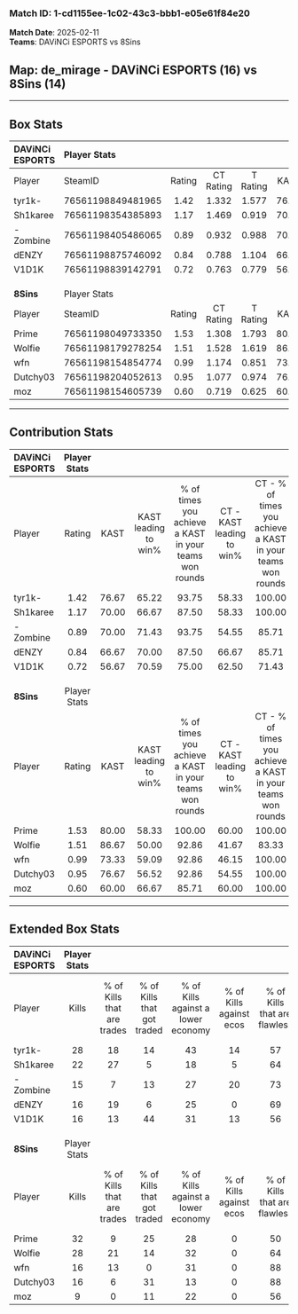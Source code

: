 ### Match ID: 1-cd1155ee-1c02-43c3-bbb1-e05e61f84e20  
**Match Date**: 2025-02-11  
**Teams**: DAViNCi ESPORTS vs 8Sins  

## **Map**: de_mirage - DAViNCi ESPORTS (16) vs 8Sins (14)  
---  

## Box Stats  

| **DAViNCi ESPORTS** | Player Stats      |        |           |          |       |       |       |         |        |      |     |
| :- | :- | :-: | :-: | :-: | :-: | :-: | :-: | :-: | :-: | :-: | :-: |
| Player              | SteamID           | Rating | CT Rating | T Rating | KAST  |  ADR  | Kills | Assists | Deaths | K/D  | HS% |
| tyr1k-              | 76561198849481965 |  1.42  |   1.332   |  1.577   | 76.67 | 92.2  |  28   |    4    |   18   | 1.56 | 60  |
| Sh1karee            | 76561198354385893 |  1.17  |   1.469   |  0.919   | 70.00 | 77.6  |  22   |    4    |   17   | 1.29 | 27  |
| -Zombine            | 76561198405486065 |  0.89  |   0.932   |  0.988   | 70.00 | 63.4  |  15   |   11    |   20   | 0.75 | 26  |
| dENZY               | 76561198875746092 |  0.84  |   0.788   |  1.104   | 66.67 | 63.7  |  16   |    5    |   22   | 0.73 | 56  |
| V1D1K               | 76561198839142791 |  0.72  |   0.763   |  0.779   | 56.67 | 60.4  |  16   |    4    |   24   | 0.67 | 56  |
|                     |                   |        |           |          |       |       |       |         |        |      |     |
|                     |                   |        |           |          |       |       |       |         |        |      |     |
|                     |                   |        |           |          |       |       |       |         |        |      |     |
| **8Sins**           | Player Stats      |        |           |          |       |       |       |         |        |      |     |
| Player              | SteamID           | Rating | CT Rating | T Rating | KAST  |  ADR  | Kills | Assists | Deaths | K/D  | HS% |
| Prime               | 76561198049733350 |  1.53  |   1.308   |  1.793   | 80.00 | 104.9 |  32   |    6    |   22   | 1.45 | 50  |
| Wolfie              | 76561198179278254 |  1.51  |   1.528   |  1.619   | 86.67 | 95.7  |  28   |    7    |   18   | 1.56 | 53  |
| wfn                 | 76561198154854774 |  0.99  |   1.174   |  0.851   | 73.33 | 59.1  |  16   |    9    |   16   | 1.00 | 31  |
| Dutchy03            | 76561198204052613 |  0.95  |   1.077   |  0.974   | 76.67 | 64.9  |  16   |    6    |   20   | 0.80 | 50  |
| moz                 | 76561198154605739 |  0.60  |   0.719   |  0.625   | 60.00 | 56.2  |   9   |   10    |   21   | 0.43 | 44  |
---  

## Contribution Stats  

| **DAViNCi ESPORTS** | Player Stats |       |                      |                                                        |                           |                                                             |                          |                                                            |
| :- | :-: | :-: | :-: | :-: | :-: | :-: | :-: | :-: |
| Player              |    Rating    | KAST  | KAST leading to win% | % of times you achieve a KAST in your teams won rounds | CT - KAST leading to win% | CT - % of times you achieve a KAST in your teams won rounds | T - KAST leading to win% | T - % of times you achieve a KAST in your teams won rounds |
| tyr1k-              |     1.42     | 76.67 |        65.22         |                         93.75                          |           58.33           |                           100.00                            |          72.73           |                           88.89                            |
| Sh1karee            |     1.17     | 70.00 |        66.67         |                         87.50                          |           58.33           |                           100.00                            |          77.78           |                           77.78                            |
| -Zombine            |     0.89     | 70.00 |        71.43         |                         93.75                          |           54.55           |                            85.71                            |          90.00           |                           100.00                           |
| dENZY               |     0.84     | 66.67 |        70.00         |                         87.50                          |           66.67           |                            85.71                            |          72.73           |                           88.89                            |
| V1D1K               |     0.72     | 56.67 |        70.59         |                         75.00                          |           62.50           |                            71.43                            |          77.78           |                           77.78                            |
|                     |              |       |                      |                                                        |                           |                                                             |                          |                                                            |
|                     |              |       |                      |                                                        |                           |                                                             |                          |                                                            |
|                     |              |       |                      |                                                        |                           |                                                             |                          |                                                            |
| **8Sins**           | Player Stats |       |                      |                                                        |                           |                                                             |                          |                                                            |
| Player              |    Rating    | KAST  | KAST leading to win% | % of times you achieve a KAST in your teams won rounds | CT - KAST leading to win% | CT - % of times you achieve a KAST in your teams won rounds | T - KAST leading to win% | T - % of times you achieve a KAST in your teams won rounds |
| Prime               |     1.53     | 80.00 |        58.33         |                         100.00                         |           60.00           |                           100.00                            |          57.14           |                           100.00                           |
| Wolfie              |     1.51     | 86.67 |        50.00         |                         92.86                          |           41.67           |                            83.33                            |          57.14           |                           100.00                           |
| wfn                 |     0.99     | 73.33 |        59.09         |                         92.86                          |           46.15           |                           100.00                            |          77.78           |                           87.50                            |
| Dutchy03            |     0.95     | 76.67 |        56.52         |                         92.86                          |           54.55           |                           100.00                            |          58.33           |                           87.50                            |
| moz                 |     0.60     | 60.00 |        66.67         |                         85.71                          |           60.00           |                           100.00                            |          75.00           |                           75.00                            |
---  

## Extended Box Stats  

| **DAViNCi ESPORTS** | Player Stats |                            |                            |                                    |                         |                              |                                 |        |                             |                                     |                          |                               |                            |
| :- | :-: | :-: | :-: | :-: | :-: | :-: | :-: | :-: | :-: | :-: | :-: | :-: | :-: |
| Player              |    Kills     | % of Kills that are trades | % of Kills that got traded | % of Kills against a lower economy | % of Kills against ecos | % of Kills that are flawless | % of Kills that are close duels | Deaths | % of Deaths that get traded | % of Deaths against a lower economy | % of Deaths against ecos | % of Deaths that are flawless | % of Deaths that are close |
| tyr1k-              |      28      |             18             |             14             |                 43                 |           14            |              57              |                4                |   18   |             17              |                 22                  |            6             |              67               |             11             |
| Sh1karee            |      22      |             27             |             5              |                 18                 |            5            |              64              |                5                |   17   |              6              |                 12                  |            0             |              76               |             12             |
| -Zombine            |      15      |             7              |             13             |                 27                 |           20            |              73              |                0                |   20   |             20              |                 25                  |            0             |              45               |             15             |
| dENZY               |      16      |             19             |             6              |                 25                 |            0            |              69              |                6                |   22   |             32              |                 27                  |            5             |              73               |             14             |
| V1D1K               |      16      |             13             |             44             |                 31                 |           13            |              56              |               19                |   24   |             13              |                 17                  |            0             |              79               |             4              |
|                     |              |                            |                            |                                    |                         |                              |                                 |        |                             |                                     |                          |                               |                            |
|                     |              |                            |                            |                                    |                         |                              |                                 |        |                             |                                     |                          |                               |                            |
|                     |              |                            |                            |                                    |                         |                              |                                 |        |                             |                                     |                          |                               |                            |
| **8Sins**           | Player Stats |                            |                            |                                    |                         |                              |                                 |        |                             |                                     |                          |                               |                            |
| Player              |    Kills     | % of Kills that are trades | % of Kills that got traded | % of Kills against a lower economy | % of Kills against ecos | % of Kills that are flawless | % of Kills that are close duels | Deaths | % of Deaths that get traded | % of Deaths against a lower economy | % of Deaths against ecos | % of Deaths that are flawless | % of Deaths that are close |
| Prime               |      32      |             9              |             25             |                 28                 |            0            |              50              |               19                |   22   |              9              |                 18                  |            0             |              73               |             5              |
| Wolfie              |      28      |             21             |             14             |                 32                 |            0            |              64              |               11                |   18   |             17              |                 11                  |            0             |              50               |             11             |
| wfn                 |      16      |             13             |             0              |                 31                 |            0            |              88              |                0                |   16   |              6              |                 13                  |            0             |              75               |             6              |
| Dutchy03            |      16      |             6              |             31             |                 13                 |            0            |              88              |                6                |   20   |             25              |                 20                  |            0             |              65               |             0              |
| moz                 |      9       |             0              |             11             |                 22                 |            0            |              56              |               11                |   21   |             19              |                 19                  |            0             |              62               |             10             |
